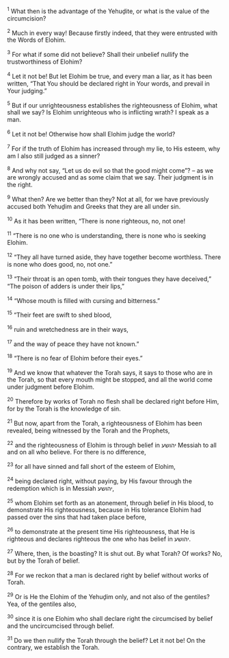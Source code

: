 <sup>1</sup> What then is the advantage of the Yehuḏite, or what is the value of the circumcision?

<sup>2</sup> Much in every way! Because firstly indeed, that they were entrusted with the Words of Elohim.

<sup>3</sup> For what if some did not believe? Shall their unbelief nullify the trustworthiness of Elohim?

<sup>4</sup> Let it not be! But let Elohim be true, and every man a liar, as it has been written, “That You should be declared right in Your words, and prevail in Your judging.”

<sup>5</sup> But if our unrighteousness establishes the righteousness of Elohim, what shall we say? Is Elohim unrighteous who is inflicting wrath? I speak as a man.

<sup>6</sup> Let it not be! Otherwise how shall Elohim judge the world?

<sup>7</sup> For if the truth of Elohim has increased through my lie, to His esteem, why am I also still judged as a sinner?

<sup>8</sup> And why not say, “Let us do evil so that the good might come”? – as we are wrongly accused and as some claim that we say. Their judgment is in the right.

<sup>9</sup> What then? Are we better than they? Not at all, for we have previously accused both Yehuḏim and Greeks that they are all under sin.

<sup>10</sup> As it has been written, “There is none righteous, no, not one!

<sup>11</sup> “There is no one who is understanding, there is none who is seeking Elohim.

<sup>12</sup> “They all have turned aside, they have together become worthless. There is none who does good, no, not one.”

<sup>13</sup> “Their throat is an open tomb, with their tongues they have deceived,” “The poison of adders is under their lips,”

<sup>14</sup> “Whose mouth is filled with cursing and bitterness.”

<sup>15</sup> “Their feet are swift to shed blood,

<sup>16</sup> ruin and wretchedness are in their ways,

<sup>17</sup> and the way of peace they have not known.”

<sup>18</sup> “There is no fear of Elohim before their eyes.”

<sup>19</sup> And we know that whatever the Torah says, it says to those who are in the Torah, so that every mouth might be stopped, and all the world come under judgment before Elohim.

<sup>20</sup> Therefore by works of Torah no flesh shall be declared right before Him, for by the Torah is the knowledge of sin.

<sup>21</sup> But now, apart from the Torah, a righteousness of Elohim has been revealed, being witnessed by the Torah and the Prophets,

<sup>22</sup> and the righteousness of Elohim is through belief in יהושע Messiah to all and on all who believe. For there is no difference,

<sup>23</sup> for all have sinned and fall short of the esteem of Elohim,

<sup>24</sup> being declared right, without paying, by His favour through the redemption which is in Messiah יהושע,

<sup>25</sup> whom Elohim set forth as an atonement, through belief in His blood, to demonstrate His righteousness, because in His tolerance Elohim had passed over the sins that had taken place before,

<sup>26</sup> to demonstrate at the present time His righteousness, that He is righteous and declares righteous the one who has belief in יהושע.

<sup>27</sup> Where, then, is the boasting? It is shut out. By what Torah? Of works? No, but by the Torah of belief.

<sup>28</sup> For we reckon that a man is declared right by belief without works of Torah.

<sup>29</sup> Or is He the Elohim of the Yehuḏim only, and not also of the gentiles? Yea, of the gentiles also,

<sup>30</sup> since it is one Elohim who shall declare right the circumcised by belief and the uncircumcised through belief.

<sup>31</sup> Do we then nullify the Torah through the belief? Let it not be! On the contrary, we establish the Torah.

